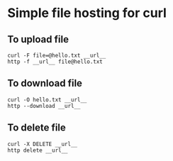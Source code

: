 # Simple file hosting for curl

## To upload file

```
curl -F file=@hello.txt __url__
http -f __url__ file@hello.txt
```

## To download file

```
curl -O hello.txt __url__
http --download __url__
```

## To delete file

```
curl -X DELETE __url__
http delete __url__
```
